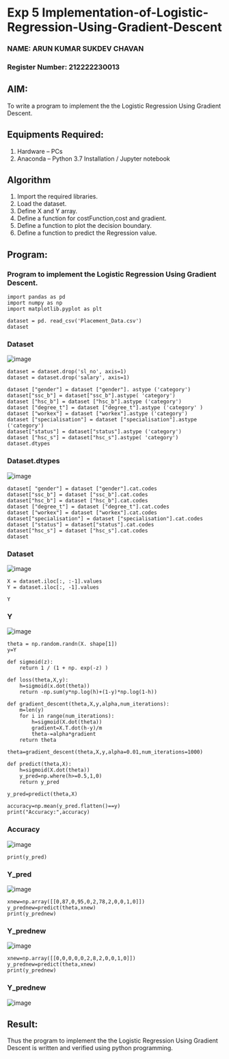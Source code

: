 # Exp 5 Implementation-of-Logistic-Regression-Using-Gradient-Descent
### NAME: ARUN KUMAR SUKDEV CHAVAN
### Register Number: 212222230013
## AIM:
To write a program to implement the the Logistic Regression Using Gradient Descent.

## Equipments Required:
1. Hardware – PCs
2. Anaconda – Python 3.7 Installation / Jupyter notebook

## Algorithm
1. Import the required libraries.
2. Load the dataset.
3. Define X and Y array.
4. Define a function for costFunction,cost and gradient.
5. Define a function to plot the decision boundary.
6. Define a function to predict the 
   Regression value.

## Program:

### Program to implement the Logistic Regression Using Gradient Descent.

```
import pandas as pd
import numpy as np
import matplotlib.pyplot as plt
```
```
dataset = pd. read_csv('Placement_Data.csv')
dataset
```
### Dataset
![image](https://github.com/Leann4468/-Implementation-of-Logistic-Regression-Using-Gradient-Descent/assets/121165979/3e6fce21-22eb-4523-949f-8451e99eb6fd)

```
dataset = dataset.drop('sl_no', axis=1)
dataset = dataset.drop('salary', axis=1)
```
```
dataset ["gender"] = dataset ["gender"]. astype ('category')
dataset["ssc_b"] = dataset["ssc_b"].astype( 'category')
dataset ["hsc_b"] = dataset ["hsc_b"].astype ('category')
dataset ["degree_t"] = dataset ["degree_t"].astype ('category' )
dataset ["workex"] = dataset ["workex"].astype ('category')
dataset ["specialisation"] = dataset ["specialisation"].astype ('category')
dataset["status"] = dataset["status"].astype ('category')
dataset ["hsc_s"] = dataset["hsc_s"].astype( 'category')
dataset.dtypes
```
### Dataset.dtypes
![image](https://github.com/Leann4468/-Implementation-of-Logistic-Regression-Using-Gradient-Descent/assets/121165979/b374ae0a-a578-4739-9eb8-58b99578a256)

```
dataset[ "gender"] = dataset ["gender"].cat.codes
dataset["ssc_b"] = dataset ["ssc_b"].cat.codes
dataset["hsc_b"] = dataset ["hsc_b"].cat.codes
dataset ["degree_t"] = dataset ["degree_t"].cat.codes
dataset ["workex"] = dataset ["workex"].cat.codes
dataset["specialisation"] = dataset ["specialisation"].cat.codes
dataset ["status"] = dataset["status"].cat.codes
dataset["hsc_s"] = dataset ["hsc_s"].cat.codes
dataset
```
### Dataset
![image](https://github.com/Leann4468/-Implementation-of-Logistic-Regression-Using-Gradient-Descent/assets/121165979/50987e2c-673d-4d18-8eba-8cb9fe70adcf)

```
X = dataset.iloc[:, :-1].values
Y = dataset.iloc[:, -1].values
```
```
Y
```
### Y
![image](https://github.com/Leann4468/-Implementation-of-Logistic-Regression-Using-Gradient-Descent/assets/121165979/b75aae0f-9dd4-4050-a5e8-865a0a2201ac)

```
theta = np.random.randn(X. shape[1])
y=Y
```
```
def sigmoid(z):
    return 1 / (1 + np. exp(-z) )
```
```
def loss(theta,X,y):
    h=sigmoid(x.dot(theta))
    return -np.sum(y*np.log(h)+(1-y)*np.log(1-h))
```
```
def gradient_descent(theta,X,y,alpha,num_iterations):
    m=len(y)
    for i in range(num_iterations):
        h=sigmoid(X.dot(theta))
        gradient=X.T.dot(h-y)/m
        theta-=alpha*gradient
    return theta
```
```
theta=gradient_descent(theta,X,y,alpha=0.01,num_iterations=1000)
```
```
def predict(theta,X):
    h=sigmoid(X.dot(theta))
    y_pred=np.where(h>=0.5,1,0)
    return y_pred 
```
```
y_pred=predict(theta,X)
```
```
accuracy=np.mean(y_pred.flatten()==y)
print("Accuracy:",accuracy)
```
### Accuracy
![image](https://github.com/Leann4468/-Implementation-of-Logistic-Regression-Using-Gradient-Descent/assets/121165979/9df20f7c-2348-4b27-98cd-d05e3dbbe651)

```
print(y_pred)
```
### Y_pred
![image](https://github.com/Leann4468/-Implementation-of-Logistic-Regression-Using-Gradient-Descent/assets/121165979/76218537-0f95-4bc1-abfa-e07749fd910c)
```
xnew=np.array([[0,87,0,95,0,2,78,2,0,0,1,0]])
y_prednew=predict(theta,xnew)
print(y_prednew)
```
### Y_prednew
![image](https://github.com/Leann4468/-Implementation-of-Logistic-Regression-Using-Gradient-Descent/assets/121165979/133b5e29-494e-4def-ac32-252f6f01d69b)
```
xnew=np.array([[0,0,0,0,0,2,8,2,0,0,1,0]])
y_prednew=predict(theta,xnew)
print(y_prednew)
```
### Y_prednew
![image](https://github.com/Leann4468/-Implementation-of-Logistic-Regression-Using-Gradient-Descent/assets/121165979/088468d4-4fef-4a77-9742-13b386691f6d)


## Result:
Thus the program to implement the the Logistic Regression Using Gradient Descent is written and verified using python programming.
